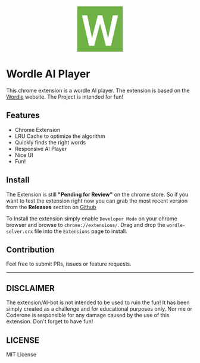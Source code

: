 <p align="center">
  <img width="124" height="124" src="public/icons/logo.png">
</p>

# Wordle AI Player

This chrome extension is a wordle AI player.
The extension is based on the [Wordle](https://www.powerlanguage.co.uk/wordle/) website.
The Project is intended for fun!

## Features

- Chrome Extension
- LRU Cache to optimize the algorithm
- Quickly finds the right words
- Responsive AI Player
- Nice UI
- Fun!

## Install

The Extension is still **"Pending for Review"** on the chrome store.
So if you want to test the extension right now you can grab the most recent version from the **Releases** section on [Github](https://github.com/ipenywis/wordle-solver/releases)

To Install the extension simply enable `Developer Mode` on your chrome browser and browse to `chrome://extensions/`.
Drag and drop the `wordle-solver.crx` file into the `Extensions` page to install.

## Contribution

Feel free to submit PRs, issues or feature requests.

---

## DISCLAIMER

The extension/AI-bot is not intended to be used to ruin the fun! It has been simply created as a challenge and for educational purposes only. Nor me or Coderone is responsible for any damage caused by the use of this extension.
Don't forget to have fun!

## LICENSE

MIT License
